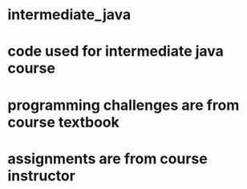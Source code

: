 # intermediate_java
# code used for intermediate java course
# programming challenges are from course textbook
# assignments are from course instructor
